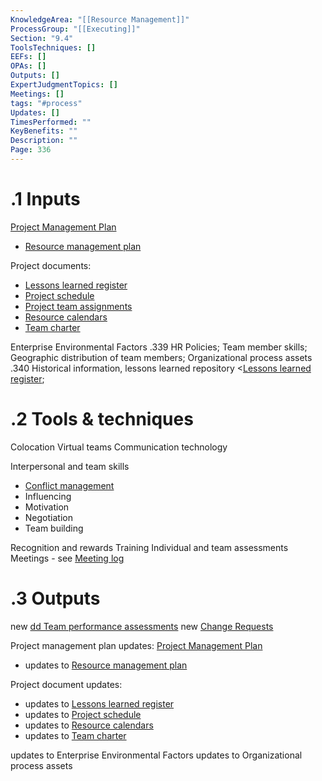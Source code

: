 ```yaml
---
KnowledgeArea: "[[Resource Management]]"
ProcessGroup: "[[Executing]]"
Section: "9.4"
ToolsTechniques: []
EEFs: []
OPAs: []
Outputs: []
ExpertJudgmentTopics: []
Meetings: []
tags: "#process"
Updates: []
TimesPerformed: ""
KeyBenefits: ""
Description: ""
Page: 336
---
```

# .1 Inputs

[Project Management Plan](Project%20Management%20Plan.md)
* [Resource management plan](Resource%20management%20plan.md)

Project documents:
* [Lessons learned register](Lessons%20learned%20register.md)
* [Project schedule](Project%20schedule.md)
* [Project team assignments](Project%20team%20assignments.md)
* [Resource calendars](Resource%20calendars.md)
* [Team charter](Team%20charter.md)

Enterprise Environmental Factors .339 HR Policies; Team member skills; Geographic distribution of team members;
Organizational process assets .340 Historical information, lessons learned repository <[Lessons learned register](Lessons%20learned%20register.md);

# .2 Tools & techniques
Colocation
Virtual teams
Communication technology

Interpersonal and team skills
* [Conflict management](Conflict%20management.md)
* Influencing
* Motivation
* Negotiation
* Team building

Recognition and rewards
Training
Individual and team assessments
Meetings - see [Meeting log](Meeting%20log.md)

# .3 Outputs
new [dd Team performance assessments](Procurement%20documentation.md)
new [Change Requests](Change%20Requests.md)

Project management plan updates: [Project Management Plan](Project%20Management%20Plan.md)
* updates to [Resource management plan](Resource%20management%20plan.md)

Project document updates:
* updates to [Lessons learned register](Lessons%20learned%20register.md)
* updates to [Project schedule](Project%20schedule.md)
* updates to [Resource calendars](Resource%20calendars.md)
* updates to [Team charter](Team%20charter.md)

updates to Enterprise Environmental Factors 
updates to Organizational process assets 